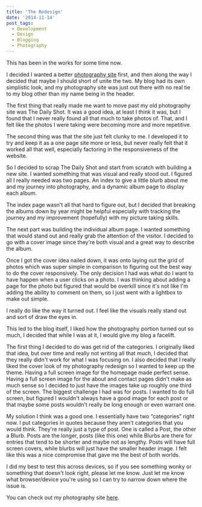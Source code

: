 ```yaml
---
title: 'The Redesign'
date: '2014-11-14'
post_tags:
  - Development
  - Design
  - Blogging
  - Photography
---
```


This has been in the works for some time now.
<!-- excerpt -->

I decided I wanted a better <a href="http://kpwags.com/photography">photography site</a> first, and then along the way I decided that maybe I should short of unite the two. My blog had its own simplistic look, and my photography site was just out there with no real tie to my blog other than my name being in the header.

The first thing that really made me want to move past my old photography site was The Daily Shot. It was a good idea, at least I think it was, but I found that I never really found all that much to take photos of. That, and I felt like the photos I were taking were becoming more and more repetitive.

The second thing was that the site just felt clunky to me. I developed it to try and keep it as a one page site more or less, but never really felt that it worked all that well, especially factoring in the responsiveness of the website.

So I decided to scrap The Daily Shot and start from scratch with building a new site. I wanted something that was visual and really stood out. I figured all I really needed was two pages. An index to give a little blurb about me and my journey into photography, and a dynamic album page to display each album.

The index page wasn't all that hard to figure out, but I decided that breaking the albums down by year might be helpful especially with tracking the journey and my improvement (hopefully) with my picture taking skills.

The next part was building the individual album page. I wanted something that would stand out and really grab the attention of the visitor. I decided to go with a cover image since they're both visual and a great way to describe the album.

Once I got the cover idea nailed down, it was onto laying out the grid of photos which was super simple in comparison to figuring out the best way to do the cover responsively. The only decision I had was what do I want to have happen when a user clicks on a photo. I was thinking about adding a page for the photo but figured that would be overkill since it's not like I'm adding the ability to comment on them, so I just went with a lightbox to make out simple.

I really do like the way it turned out. I feel like the visuals really stand out and sort of draw the eyes in.

This led to the blog itself, I liked how the photography portion turned out so much, I decided that while I was at it, I would give my blog a facelift.

The first thing I decided to do was get rid of the categories. I originally liked that idea, but over time and really not writing all that much, I decided that they really didn't work for what I was focusing on. I also decided that I really liked the cover look of my photography redesign so I wanted to keep up the theme. Having a full screen image for the homepage made perfect sense. Having a full screen image for the about and contact pages didn't make as much sense so I decided to just have the images take up roughly one third of the screen. The biggest challenge I had was for posts. I wanted to do full screen, but figured I wouldn't always have a good image for each post or that maybe some posts wouldn't really be long enough or even warrant one.

My solution I think was a good one. I essentially have two “categories” right now. I put categories in quotes because they aren't categories that you would think. They're really just a type of post. One is called a Post, the other a Blurb. Posts are the longer, posts (like this one) while Blurbs are there for entries that tend to be shorter and maybe not as lengthy. Posts will have full screen covers, while blurbs will just have the smaller header image. I felt like this was a nice compromise that gave me the best of both worlds.

I did my best to test this across devices, so if you see something wonky or something that doesn't look right, please let me know. Just let me know what browser/device you're using so I can try to narrow down where the issue is.

You can check out my photography site <a href="https://kpwags.com/photography">here</a>.
